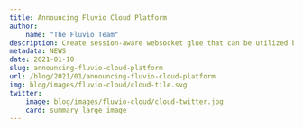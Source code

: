 ```yaml
---
title: Announcing Fluvio Cloud Platform
author: 
    name: "The Fluvio Team"
description: Create session-aware websocket glue that can be utilized by data streaming applications.
metadata: NEWS
date: 2021-01-10
slug: announcing-fluvio-cloud-platform
url: /blog/2021/01/announcing-fluvio-cloud-platform
img: blog/images/fluvio-cloud/cloud-tile.svg
twitter:
    image: blog/images/fluvio-cloud/cloud-twitter.jpg
    card: summary_large_image
---
```

